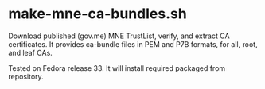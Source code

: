 # make-mne-ca-bundles.sh
Download published (gov.me) MNE TrustList, verify, and extract CA certificates. It provides ca-bundle files in PEM and P7B formats, for all, root, and leaf CAs.

Tested on Fedora release 33. It will install required packaged from repository.
 
